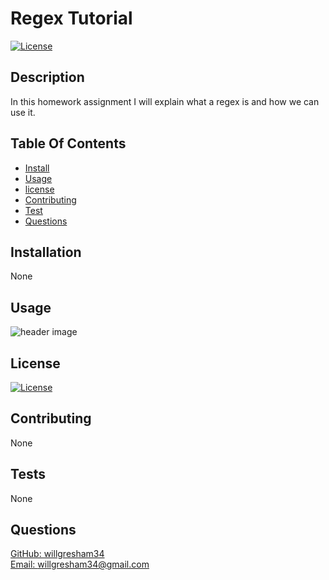 # Regex Tutorial

[![License](https://img.shields.io/badge/License-MIT-brightgreen)](https://opensource.org/licenses/MIT)

## Description

In this homework assignment I will explain what a regex is and how we can use it.

## Table Of Contents

- [Install](#installs)
- [Usage](#usage)
- [license](#license)
- [Contributing](#contributing)
- [Test](#test)
- [Questions](#questions)

## Installation

None

## Usage

![header image](./images/)

## License

[![License](https://img.shields.io/badge/License-MIT-brightgreen)](https://opensource.org/licenses/MIT)

## Contributing

None

## Tests

None

## Questions

[GitHub: willgresham34](https://github.com/willgresham34) <br>
[Email: willgresham34@gmail.com](mailto:willgresham34@gmail.com)

